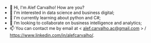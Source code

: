 - 👋 Hi, I'm Alef Carvalho! How are you?
- 👀 I'm interested in data science and business digital;
- 🌱 I'm currently learning about python and C#;
- 💞️ I’m looking to collaborate on business intelligence and analytics;
- 📫 You can contact me by email at < alef.carvalho.ac@gmail.com > / https://www.linkedin.com/in/alefcarvalho/.

<!---
Alef-Carvalho-ACL/Alef-Carvalho-ACL is a ✨ special ✨ repository because its `README.md` (this file) appears on your GitHub profile.
You can click the Preview link to take a look at your changes.
--->
